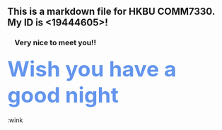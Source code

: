 ## This is a markdown file for HKBU COMM7330. My ID is <19444605>!

### &emsp;Very nice to meet you!!


#### <font color=#6495ED size=7>Wish you have a good night</font>
:wink
